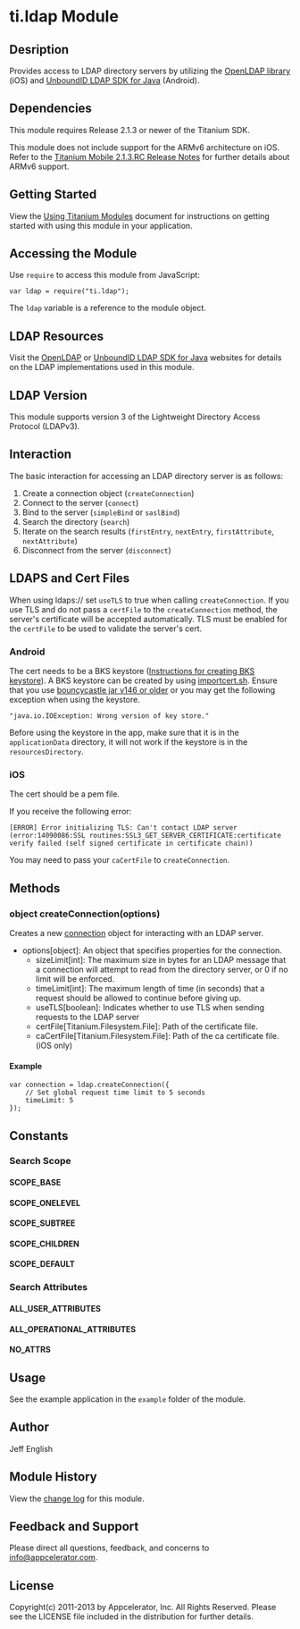# ti.ldap Module

## Desription

Provides access to LDAP directory servers by utilizing the [OpenLDAP library][openldap] (iOS) and [UnboundID LDAP SDK for Java][unboundid] (Android).

## Dependencies

This module requires Release 2.1.3 or newer of the Titanium SDK.

This module does not include support for the ARMv6 architecture on iOS. Refer to the [Titanium Mobile 2.1.3.RC Release Notes](http://docs.appcelerator.com/titanium/release-notes/?version=2.1.3.RC)
for further details about ARMv6 support.

## Getting Started

View the [Using Titanium Modules](http://docs.appcelerator.com/titanium/latest/#!/guide/Using_Titanium_Modules) document for instructions on getting
started with using this module in your application.

## Accessing the Module

Use `require` to access this module from JavaScript:

	var ldap = require("ti.ldap");

The `ldap` variable is a reference to the module object.

## LDAP Resources

Visit the [OpenLDAP][openldap] or [UnboundID LDAP SDK for Java][unboundid] websites for details on the LDAP implementations used in this module.

## LDAP Version

This module supports version 3 of the Lightweight Directory Access Protocol (LDAPv3).

## Interaction

The basic interaction for accessing an LDAP directory server is as follows:

1. Create a connection object (`createConnection`)
2. Connect to the server (`connect`)
3. Bind to the server (`simpleBind` or `saslBind`)
4. Search the directory (`search`)
5. Iterate on the search results (`firstEntry`, `nextEntry`, `firstAttribute`, `nextAttribute`)
6. Disconnect from the server (`disconnect`)

## LDAPS and Cert Files

When using ldaps:// set `useTLS` to true when calling `createConnection`. If you use TLS and do not pass a `certFile` to the `createConnection` method, the server's certificate will be accepted automatically. TLS must be enabled for the `certFile` to be used to validate the server's cert.

### Android

The cert needs to be a BKS keystore ([Instructions for creating BKS keystore][bks.instructions]). A BKS keystore can be created by using [importcert.sh][importcert.sh]. Ensure that you use [bouncycastle jar v146 or older][bouncycastle.jar] or you may get the following exception when using the keystore.

    "java.io.IOException: Wrong version of key store."

Before using the keystore in the app, make sure that it is in the `applicationData` directory, it will not work if the keystore is in the `resourcesDirectory`.

### iOS

The cert should be a pem file. 

If you receive the following error:

    [ERROR] Error initializing TLS: Can't contact LDAP server (error:14090086:SSL routines:SSL3_GET_SERVER_CERTIFICATE:certificate verify failed (self signed certificate in certificate chain))

You may need to pass your `caCertFile` to `createConnection`.

## Methods

### object createConnection(options)
Creates a new [connection][ldap.connection] object for interacting with an LDAP server.

* options[object]: An object that specifies properties for the connection.
    * sizeLimit[int]: The maximum size in bytes for an LDAP message that a connection will attempt to read from the directory server, or 0 if no limit will be enforced.
    * timeLimit[int]: The maximum length of time (in seconds) that a request should be allowed to continue before giving up.
    * useTLS[boolean]: Indicates whether to use TLS when sending requests to the LDAP server
    * certFile[Titanium.Filesystem.File]: Path of the certificate file.
    * caCertFile[Titanium.Filesystem.File]: Path of the ca certificate file. (iOS only)

#### Example
	var connection = ldap.createConnection({
		// Set global request time limit to 5 seconds
		timeLimit: 5
	});

## Constants

### Search Scope

#### SCOPE\_BASE
#### SCOPE\_ONELEVEL
#### SCOPE\_SUBTREE
#### SCOPE\_CHILDREN
#### SCOPE\_DEFAULT

### Search Attributes

#### ALL\_USER\_ATTRIBUTES
#### ALL\_OPERATIONAL\_ATTRIBUTES
#### NO\_ATTRS

## Usage

See the example application in the `example` folder of the module.

## Author

Jeff English

## Module History

View the [change log](changelog.html) for this module.

## Feedback and Support

Please direct all questions, feedback, and concerns to [info@appcelerator.com](mailto:info@appcelerator.com?subject=ti.ldap%20Module).

## License

Copyright(c) 2011-2013 by Appcelerator, Inc. All Rights Reserved. Please see the LICENSE file included in the distribution for further details.

[openldap]: http://www.openldap.org/
[unboundid]: https://www.unboundid.com/products/ldap-sdk/
[ldap.connection]: connection.html
[bks.instructions]: http://nelenkov.blogspot.com/2011/12/using-custom-certificate-trust-store-on.html
[importcert.sh]: https://github.com/nelenkov/custom-cert-https
[bouncycastle.jar]: http://www.bouncycastle.org/download/bcprov-jdk15on-146.jar
